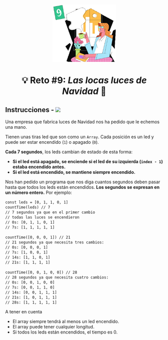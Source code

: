 </br>
<p align="center"> 
  <img width=40% src=../../images/challenge-9.png/>
</p>

<h1 align="center">💡 Reto #9: <em>Las locas luces de Navidad</em> 🎄</h1>

## Instrucciones - [![](https://img.shields.io/badge/-Fácil-brightgreen?style=plastic)]()

Una empresa que fabrica luces de Navidad nos ha pedido que le echemos una mano.

Tienen unas tiras led que son como un `Array`. Cada posición es un led y puede ser estar encendido (`1`) o apagado (`0`).

**Cada 7 segundos**, los leds cambian de estado de esta forma:

- **Si el led está apagado, se enciende si el led de su izquierda (`index - 1`) estaba encendido antes.**
- **Si el led está encendido, se mantiene siempre encendido.**

Nos han pedido un programa que nos diga cuantos segundos deben pasar hasta que todos los leds están encendidos. **Los segundos se expresan en un número entero.** Por ejemplo:

```
const leds = [0, 1, 1, 0, 1]
countTime(leds) // 7
// 7 segundos ya que en el primer cambio
// todas las luces se encendieron
// 0s: [0, 1, 1, 0, 1]
// 7s: [1, 1, 1, 1, 1]

countTime([0, 0, 0, 1]) // 21
// 21 segundos ya que necesita tres cambios:
// 0s: [0, 0, 0, 1]
// 7s: [1, 0, 0, 1]
// 14s: [1, 1, 0, 1]
// 21s: [1, 1, 1, 1]

countTime([0, 0, 1, 0, 0]) // 28
// 28 segundos ya que necesita cuatro cambios:
// 0s: [0, 0, 1, 0, 0]
// 7s: [0, 0, 1, 1, 0]
// 14s: [0, 0, 1, 1, 1]
// 21s: [1, 0, 1, 1, 1]
// 28s: [1, 1, 1, 1, 1]
```

A tener en cuenta

- El array siempre tendrá al menos un led encendido.
- El array puede tener cualquier longitud.
- Si todos los leds están encendidos, el tiempo es 0.
